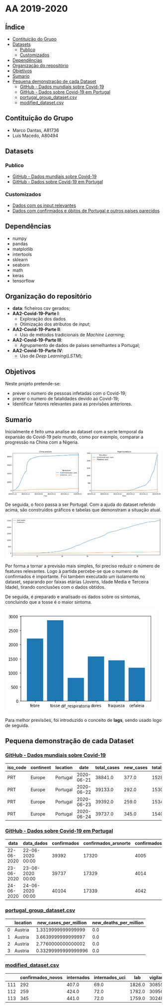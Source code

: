 # AA 2019-2020

## Índice

- [Contituição do Grupo](#Contituição-do-Grupo)
- [Datasets](#Datasets)
  - [Publico](#Publico)
  - [Customizados](#Customizados)
- [Dependências](#Dependências)
- [Organização do repositório](#Organização-do-repositório)
- [Objetivos](#Objetivos)
- [Sumario](#Sumario)
- [Pequena demonstração de cada Dataset](#Pequena-demonstração-de-cada-Dataset)
  - [GitHub - Dados mundiais sobre Covid-19](#GitHub---Dados-mundiais-sobre-Covid-19)
  - [GitHub - Dados sobre Covid-19 em Portugal](#GitHub---Dados-sobre-Covid-19-em-Portugal)
  - [portugal_group_dataset.csv](#portugal_group_dataset.csv)
  - [modified_dataset.csv](#modified_dataset.csv)

## Contituição do Grupo
- Marco Dantas, A81736
- Luís Macedo, A80494

## Datasets

### Publico

- [GitHub - Dados mundiais sobre Covid-19](https://github.com/owid/covid-19-data)
- [GitHub - Dados sobre Covid-19 em Portugal](https://github.com/dssg-pt/covid19pt-data)

### Customizados

- [Dados com os input relevantes](https://github.com/FallenFoil/AA2-2019-20/blob/master/data/modified_dataset.csv)
- [Dados com confirmados e óbitos de Portugal e outros países parecidos](https://github.com/FallenFoil/AA2-2019-20/blob/master/data/portugal_group_dataset.csv)

## Dependências

- numpy
- pandas
- matplotlib
- intertools
- sklearn
- seaborn
- math
- keras
- tensorflow

## Organização do repositório

- **data**: ficheiros csv gerados;
- **AA2-Covid-19-Parte I**:
  - Exploração dos dados
  - Otimização dos atributos de *input*;
- **AA2-Covid-19-Parte II**:
  - Uso de métodos tradicionais de *Machine Learning*;
- **AA2-Covid-19-Parte III**:
  - Agrupamento de dados de países semelhantes a Portugal;
- **AA2-Covid-19-Parte IV**:
  - Uso de *Deep Learning*(*LSTM*);

## Objetivos

Neste projeto pretende-se:
- prever o numero de pessoas infetadas com o Covid-19;
- prever o numero de fatalidades devido ao Covid-19;
- Identificar fatores relevantes para as previsões anteriores.

## Sumario

Inicialmente é feito uma analise ao dataset com a serie temporal da expansão do Covid-19 pelo mundo, como por exemplo, comparar a progressão na China com a Nigeria.

![China_VS_Nigeria](images/china_vs_nigeria.png)

De seguida, o foco passa a ser Portugal. Com a ajuda do dataset referido acima, são construídos gráficos e tabelas que demonstram a situação atual.

![portugal](images/portugal.png)

Por forma a tornar a previsão mais simples, foi preciso reduzir o número de features relevantes. Logo à partida percebe-se que o numero de confirmados é importante. Foi também executado um isolamento no dataset, separando por faixas etárias (Jovens, Idade Media e Terceira Idade), tirando conclusões com o dados obtidos.

De seguida, é preparado e analisado os dados sobre os sintomas, concluindo que a tosse é o maior sintoma.

![Sintomas](images/sintomas.png)

Para melhor previsões, foi introduzido o conceito de **lags**, sendo usado logo de seguida.

## Pequena demonstração de cada Dataset

### [GitHub - Dados mundiais sobre Covid-19](https://github.com/owid/covid-19-data/blob/master/public/data/owid-covid-data.csv)

| iso_code | continent | location | date | total_cases | new_cases | total_deaths | new_deaths | total_cases_per_million | new_cases_per_million | total_deaths_per_million | new_deaths_per_million | total_tests | new_tests | total_tests_per_thousand | new_tests_per_thousand | new_tests_smoothed | new_tests_smoothed_per_thousand | tests_units | stringency_index | population | population_density | median_age | aged_65_older | aged_70_older | gdp_per_capita | extreme_poverty | cvd_death_rate | diabetes_prevalence | female_smokers | male_smokers | handwashing_facilities | hospital_beds_per_thousand | life_expectancy |
| --- | --- | --- | --- | --- | --- | --- | --- | --- | --- | --- | --- | --- | --- | --- | --- | --- | --- | --- | --- | --- | --- | --- | --- | --- | --- | --- | --- | --- | --- | --- | --- | --- | --- |
PRT | Europe | Portugal | 2020-06-21 | 38841.0 | 377.0 | 1528.0 | 1.0 | 3809.171 | 36.973 | 149.852 | 0.098 | --- | --- | --- | --- | --- | --- | --- | --- | 10196707.0 | 112.371 | 46.2 | 21.502 | 14.924 | 27936.896 | 0.5 | 127.842 | 9.85 | 16.3 | 30.0 |  | 3.39 | 82.05 |
PRT | Europe | Portugal | 2020-06-22 | 39133.0 | 292.0 | 1530.0 | 2.0 | 3837.808 | 28.637 | 150.048 | 0.196 | --- | --- | --- | --- | --- | --- | --- | --- | 10196707.0 | 112.371 | 46.2 | 21.502 | 14.924 | 27936.896 | 0.5 | 127.842 | 9.85 | 16.3 | 30.0 |  | 3.39 | 82.05 |
PRT | Europe | Portugal | 2020-06-23 | 39392.0 | 259.0 | 1534.0 | 4.0 | 3863.208 | 25.4 | 150.441 | 0.392   | --- | --- | --- | --- | --- | --- | --- | --- | 10196707.0 | 112.371 | 46.2 | 21.502 | 14.924 | 27936.896 | 0.5 | 127.842 | 9.85 | 16.3 | 30.0 |  | 3.39 | 82.05 |
PRT | Europe | Portugal | 2020-06-24 | 39737.0 | 345.0 | 1540.0 | 6.0 | 3897.042 | 33.834 | 151.029 | 0.588 | --- | --- | --- | --- | --- | --- | --- | --- | 10196707.0 | 112.371 | 46.2 | 21.502 | 14.924 | 27936.896 | 0.5 | 127.842 | 9.85 | 16.3 | 30.0 |  | 3.39 | 82.05 |

### [GitHub - Dados sobre Covid-19 em Portugal](https://github.com/dssg-pt/covid19pt-data/blob/master/data.csv)

| data | data_dados | confirmados | confirmados_arsnorte | confirmados_arscentro | confirmados_arslvt | confirmados_arsalentejo | confirmados_arsalgarve | confirmados_acores | confirmados_madeira | confirmados_estrangeiro | confirmados_novos | recuperados | obitos | internados | internados_uci | lab | suspeitos | vigilancia | n_confirmados | cadeias_transmissao | transmissao_importada | confirmados_0_9_f | confirmados_0_9_m | confirmados_10_19_f | confirmados_10_19_m | confirmados_20_29_f | confirmados_20_29_m | confirmados_30_39_f | confirmados_30_39_m | confirmados_40_49_f | confirmados_40_49_m | confirmados_50_59_f | confirmados_50_59_m | confirmados_60_69_f | confirmados_60_69_m | confirmados_70_79_f | confirmados_70_79_m | confirmados_80_plus_f | confirmados_80_plus_m | sintomas_tosse | sintomas_febre | sintomas_dificuldade_respiratoria | sintomas_cefaleia | sintomas_dores_musculares | sintomas_fraqueza_generalizada | confirmados_f | confirmados_m | obitos_arsnorte | obitos_arscentro | obitos_arslvt | obitos_arsalentejo | obitos_arsalgarve | obitos_acores | obitos_madeira | obitos_estrangeiro | recuperados_arsnorte | recuperados_arscentro | recuperados_arslvt | recuperados_arsalentejo | recuperados_arsalgarve | recuperados_acores | recuperados_madeira | recuperados_estrangeiro | obitos_0_9_f | obitos_0_9_m | obitos_10_19_f | obitos_10_19_m | obitos_20_29_f | obitos_20_29_m | obitos_30_39_f | obitos_30_39_m | obitos_40_49_f | obitos_40_49_m | obitos_50_59_f | obitos_50_59_m | obitos_60_69_f | obitos_60_69_m | obitos_70_79_f | obitos_70_79_m | obitos_80_plus_f | obitos_80_plus_m | obitos_f | obitos_m | confirmados_desconhecidos_m | confirmados_desconhecidos_f |
| --- | --- | --- | --- | --- | --- | --- | --- | --- | --- | --- | --- | --- | --- | --- | --- | --- | --- | --- | --- | --- | --- | --- | --- | --- | --- | --- | --- | --- | --- | --- | --- | --- | --- | --- | --- | --- | --- | --- | --- | --- | --- | --- | --- | --- | --- | --- | --- | --- | --- | --- | --- | --- | --- | --- | --- | --- | --- | --- | --- | --- | --- | --- | --- | --- | --- | --- | --- | --- | --- | --- | --- | --- | --- | --- | --- | --- | --- | --- | --- | --- | --- | --- | --- | --- | --- |
| 22-06-2020 | 22-06-2020 00:00 | 39392 | 17320 | 4005 | 16926 | 376 | 529 | 144 | 92 |  | 259 | 25548 | 1534 | 424 | 72 | 1782 | 364305 | 30956.0 | 323131 |  | 767 | 491 | 561 | 827 | 695 | 3046 | 2611 | 3289 | 2911 | 3697 | 2900 | 3685 | 2614 | 2199 | 1920 | 1530 | 1365 | 3395 | 1625 | 0.38 | 0.28 | 0.11 | 0.2 | 0.21 | 0.15 | 22173 | 17219 | 814 | 248 | 440 | 2 | 15 | 15 | 0 | --- | --- | --- | --- | --- | --- | --- | --- | --- | 0 | 0 | 0 | 0 | 1 | 1 | 1 | 0 | 7 | 10 | 15 | 34 | 44 | 94 | 118 | 178 | 585 | 446 | 771 | 763 | 17 | 14 |
| 23-06-2020 | 23-06-2020 00:00 | 39737 | 17329 | 4014 | 17225 | 397 | 536 | 144 | 92 |  | 345 | 25829 | 1540 | 441 | 72 | 1759 | 366777 | 30248.0 | 325281 |  | 767 | 501 | 568 | 839 | 711 | 3080 | 2644 | 3323 | 2946 | 3731 | 2928 | 3706 | 2639 | 2216 | 1929 | 1535 | 1372 | 3411 | 1630 | 0.38 | 0.29 | 0.11 | 0.2 | 0.21 | 0.15 | 22353 | 17384 | 814 | 248 | 446 | 2 | 15 | 15 | 0 | --- | --- | --- | --- | --- | --- | --- | --- | --- | 0 | 0 | 0 | 0 | 1 | 1 | 1 | 0 | 7 | 10 | 15 | 34 | 45 | 95 | 119 | 179 | 587 | 446 | 775 | 765 | 17 | 11 |
| 24-06-2020 | 24-06-2020 00:00 | 40104 | 17339 | 4042 | 17527 | 406 | 552 | 146 | 92 |  | 367 | 26083 | 1543 | 429 | 73 | 1586 | 368967 | 30935.0 | 327277 |  | 767 | 509 | 581 | 846 | 723 | 3112 | 2678 | 3359 | 2970 | 3763 | 2957 | 3724 | 2665 | 2234 | 1945 | 1552 | 1387 | 3428 | 1641 | 0.37 | 0.28 | 0.1 | 0.2 | 0.21 | 0.15 | 22540 | 17564 | 814 | 248 | 449 | 2 | 15 | 15 | 0  | --- | --- | --- | --- | --- | --- | --- | --- | --- | 0 | 0 | 0 | 0 | 1 | 1 | 1 | 1 | 8 | 10 | 15 | 34 | 46 | 95 | 119 | 179 | 587 | 446 | 777 | 766 | 17 | 13 |


### [portugal_group_dataset.csv](https://github.com/FallenFoil/AA2-2019-20/blob/master/data/portugal_group_dataset.csv)

|   | location | new_cases_per_million | new_deaths_per_million |
|---|----------|-----------------------|------------------------|
| 0 | Austria  | 1.3319999999999999    | 0.0                    |
| 1 | Austria  | 3.6639999999999997    | 0.0                    |
| 2 | Austria  | 2.7760000000000002    | 0.0                    |
| 3 | Austria  | 0.33299999999999996   | 0.0                    |

### [modified_dataset.csv](https://github.com/FallenFoil/AA2-2019-20/blob/master/data/modified_dataset.csv)

|  | confirmados_novos | internados | internados_uci | lab | vigilancia | obitos_novos | suspeitos_novos | lab_lag_1 | lab_lag_2 | suspeitos_novos_lag_1 | suspeitos_novos_lag_2 | suspeitos_novos_lag_3 | suspeitos_novos_lag_4 | suspeitos_novos_lag_5 | suspeitos_novos_lag_6 | suspeitos_novos_lag_7 | suspeitos_novos_lag_8 | vigilancia_lag_1 | vigilancia_lag_2 | vigilancia_lag_3 | vigilancia_lag_4 | vigilancia_lag_5 | vigilancia_lag_6 | vigilancia_lag_7 | vigilancia_lag_8 | obitos_novos_lag_1 | obitos_novos_lag_2 | obitos_novos_lag_3 | obitos_novos_lag_4 | obitos_novos_lag_5 | obitos_novos_lag_6 | obitos_novos_lag_7 | obitos_novos_lag_8 | confirmados_novos_lag_1 | confirmados_novos_lag_2 | confirmados_novos_lag_3 | confirmados_novos_lag_4 | confirmados_novos_lag_5 | confirmados_novos_lag_6 | confirmados_novos_lag_7 | confirmados_novos_lag_8 | obitos_novos_trend_15 | obitos_novos_trend_16 | obitos_novos_trend_17 | obitos_novos_trend_18 | obitos_novos_trend_19 | obitos_novos_trend_20 | obitos_novos_trend_21 | obitos_novos_trend_22 | obitos_novos_trend_23 | obitos_novos_trend_24 | obitos_novos_trend_25 | obitos_novos_trend_26 | obitos_novos_trend_27 | obitos_novos_trend_28 | obitos_novos_trend_29 | obitos_novos_trend_30 | obitos_novos_trend_31 | confirmados_novos_trend_15 | confirmados_novos_trend_16 | confirmados_novos_trend_17 | confirmados_novos_trend_18 | confirmados_novos_trend_19 | confirmados_novos_trend_20 | confirmados_novos_trend_21 | confirmados_novos_trend_22 | confirmados_novos_trend_23 | confirmados_novos_trend_24 | confirmados_novos_trend_25 | confirmados_novos_trend_26 | confirmados_novos_trend_27 | confirmados_novos_trend_28 | confirmados_novos_trend_29 | confirmados_novos_trend_30 | confirmados_novos_trend_31 |
| --- | --- | --- | --- | --- | --- | --- | --- | --- | --- | --- | --- | --- | --- | --- | --- | --- | --- | --- | --- | --- | --- | --- | --- | --- | --- | --- | --- | --- | --- | --- | --- | --- | --- | --- | --- | --- | --- | --- | --- | --- | --- | --- | --- | --- | --- | --- | --- | --- | --- | --- | --- | --- | --- | --- | --- | --- | --- | --- | --- | --- | --- | --- | --- | --- | --- | --- | --- | --- | --- | --- | --- | --- | --- | --- | --- |
| 111 | 292 | 407.0 | 69.0 | 1826.0 | 30855.0 | 2.0 | 1285.0 | 1771.0 | 1530.0 | 2269.0 | 2288.0 | 2084.0 | 2029.0 | 2121.0 | 1060.0 | 1160.0 | 2134.0 | 30852.0 | 29046.0 | 30426.0 | 30289.0 | 30810.0 | 30703.0 | 30658.0 | 30655.0 | 1.0 | 3.0 | 1.0 | 1.0 | 2.0 | 3.0 | 5.0 | 7.0 | 377 | 375 | 417 | 336 | 300 | 346 | 227 | 283 | -0.7777777777777778 | -0.8 | -0.75 | -0.8181818181818182 | -0.8333333333333334 | -0.8571428571428571 | -0.8571428571428571 | -0.8461538461538461 | -0.8571428571428571 | -0.8461538461538461 | -0.8571428571428571 | -0.8333333333333334 | -0.8571428571428571 | -0.8571428571428571 | -0.8461538461538461 | -0.8333333333333334 | -0.8571428571428571 | -0.2356020942408377 | -0.22546419098143236 | -0.11782477341389729 | -0.20218579234972678 | 0.49743589743589745 | 0.46 | -0.016835016835016835 | 0.13618677042801555 | -0.1657142857142857 | -0.039473684210526314 | 0.02456140350877193 | 0.3333333333333333 | 0.7696969696969697 | 0.9210526315789473 | 0.07749077490774908 | 0.013888888888888888 | 0.15873015873015872 |
| 112 | 259 | 424.0 | 72.0 | 1782.0 | 30956.0 | 4.0 | 1172.0 | 1826.0 | 1771.0 | 1285.0 | 2269.0 | 2288.0 | 2084.0 | 2029.0 | 2121.0 | 1060.0 | 1160.0 | 30855.0 | 30852.0 | 29046.0 | 30426.0 | 30289.0 | 30810.0 | 30703.0 | 30658.0 | 2.0 | 1.0 | 3.0 | 1.0 | 1.0 | 2.0 | 3.0 | 5.0 | 292 | 377 | 375 | 417 | 336 | 300 | 346 | 227 | -0.2 | -0.5555555555555556 | -0.6 | -0.5 | -0.6363636363636364 | -0.6666666666666666 | -0.7142857142857143 | -0.7142857142857143 | -0.6923076923076923 | -0.7142857142857143 | -0.6923076923076923 | -0.7142857142857143 | -0.6666666666666666 | -0.7142857142857143 | -0.7142857142857143 | -0.6923076923076923 | -0.6666666666666666 | -0.24269005847953215 | -0.3219895287958115 | -0.3129973474801061 | -0.2175226586102719 | -0.2923497267759563 | 0.3282051282051282 | 0.295 | -0.12794612794612795 | 0.007782101167315175 | -0.26 | -0.14802631578947367 | -0.0912280701754386 | 0.182648401826484 | 0.5696969696969697 | 0.7039473684210527 | -0.04428044280442804 | -0.10069444444444445 |
| 113 | 345 | 441.0 | 72.0 | 1759.0 | 30248.0 | 6.0 | 2472.0 | 1782.0 | 1826.0 | 1172.0 | 1285.0 | 2269.0 | 2288.0 | 2084.0 | 2029.0 | 2121.0 | 1060.0 | 30956.0 | 30855.0 | 30852.0 | 29046.0 | 30426.0 | 30289.0 | 30810.0 | 30703.0 | 4.0 | 2.0 | 1.0 | 3.0 | 1.0 | 1.0 | 2.0 | 3.0 | 259 | 292 | 377 | 375 | 417 | 336 | 300 | 346 | 0.0 | 0.2 | -0.3333333333333333 | -0.4 | -0.25 | -0.45454545454545453 | -0.5 | -0.5714285714285714 | -0.5714285714285714 | -0.5384615384615384 | -0.5714285714285714 | -0.5384615384615384 | -0.5714285714285714 | -0.5 | -0.5714285714285714 | -0.5714285714285714 | -0.5384615384615384 | 0.796875 | 0.008771929824561403 | -0.0968586387434555 | -0.08488063660477453 | 0.04229607250755287 | -0.05737704918032787 | 0.7692307692307693 | 0.725 | 0.16161616161616163 | 0.3424124513618677 | -0.014285714285714285 | 0.13486842105263158 | 0.21052631578947367 | 0.5753424657534246 | 1.0909090909090908 | 1.269736842105263 | 0.2730627306273063 |
